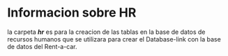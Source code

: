 # Informacion sobre HR
la carpeta ___hr___ es para la creacion de las tablas en la base de datos de recursos humanos que se utilizara para crear el Database-link con la base de datos del Rent-a-car.